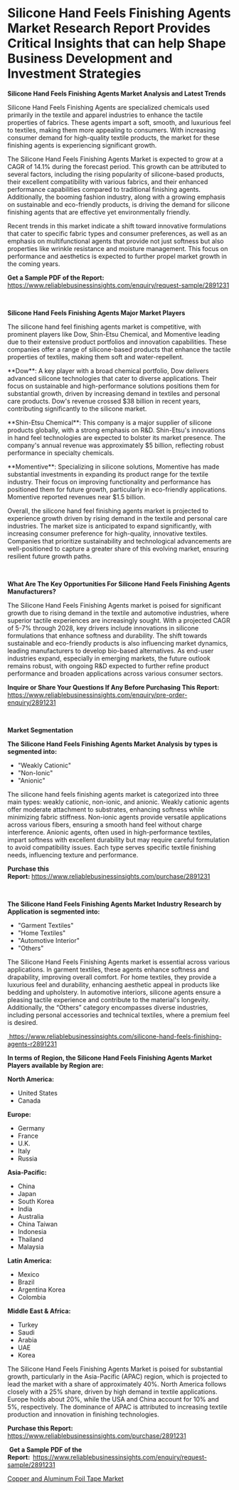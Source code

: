 <p><h1>Silicone Hand Feels Finishing Agents Market Research Report Provides Critical Insights that can help Shape Business Development and Investment Strategies</h1></p><p><strong>Silicone Hand Feels Finishing Agents Market Analysis and Latest Trends</strong></p>
<p><p>Silicone Hand Feels Finishing Agents are specialized chemicals used primarily in the textile and apparel industries to enhance the tactile properties of fabrics. These agents impart a soft, smooth, and luxurious feel to textiles, making them more appealing to consumers. With increasing consumer demand for high-quality textile products, the market for these finishing agents is experiencing significant growth.</p><p>The Silicone Hand Feels Finishing Agents Market is expected to grow at a CAGR of 14.1% during the forecast period. This growth can be attributed to several factors, including the rising popularity of silicone-based products, their excellent compatibility with various fabrics, and their enhanced performance capabilities compared to traditional finishing agents. Additionally, the booming fashion industry, along with a growing emphasis on sustainable and eco-friendly products, is driving the demand for silicone finishing agents that are effective yet environmentally friendly.</p><p>Recent trends in this market indicate a shift toward innovative formulations that cater to specific fabric types and consumer preferences, as well as an emphasis on multifunctional agents that provide not just softness but also properties like wrinkle resistance and moisture management. This focus on performance and aesthetics is expected to further propel market growth in the coming years.</p></p>
<p><strong>Get a Sample PDF of the Report:&nbsp;</strong> <a href="https://www.reliablebusinessinsights.com/enquiry/request-sample/2891231?utm_campaign=3148&utm_medium=2&utm_source=Github&utm_content=ia&utm_term=14032025&utm_id=silicone-hand-feels-finishing-agents">https://www.reliablebusinessinsights.com/enquiry/request-sample/2891231</a></p>
<p>&nbsp;</p>
<p><strong>Silicone Hand Feels Finishing Agents Major Market Players</strong></p>
<p><p>The silicone hand feel finishing agents market is competitive, with prominent players like Dow, Shin-Etsu Chemical, and Momentive leading due to their extensive product portfolios and innovation capabilities. These companies offer a range of silicone-based products that enhance the tactile properties of textiles, making them soft and water-repellent.</p><p>**Dow**: A key player with a broad chemical portfolio, Dow delivers advanced silicone technologies that cater to diverse applications. Their focus on sustainable and high-performance solutions positions them for substantial growth, driven by increasing demand in textiles and personal care products. Dow's revenue crossed $38 billion in recent years, contributing significantly to the silicone market.</p><p>**Shin-Etsu Chemical**: This company is a major supplier of silicone products globally, with a strong emphasis on R&D. Shin-Etsu's innovations in hand feel technologies are expected to bolster its market presence. The company's annual revenue was approximately $5 billion, reflecting robust performance in specialty chemicals.</p><p>**Momentive**: Specializing in silicone solutions, Momentive has made substantial investments in expanding its product range for the textile industry. Their focus on improving functionality and performance has positioned them for future growth, particularly in eco-friendly applications. Momentive reported revenues near $1.5 billion.</p><p>Overall, the silicone hand feel finishing agents market is projected to experience growth driven by rising demand in the textile and personal care industries. The market size is anticipated to expand significantly, with increasing consumer preference for high-quality, innovative textiles. Companies that prioritize sustainability and technological advancements are well-positioned to capture a greater share of this evolving market, ensuring resilient future growth paths.</p></p>
<p>&nbsp;</p>
<p><strong>What Are The Key Opportunities For Silicone Hand Feels Finishing Agents Manufacturers?</strong></p>
<p><p>The Silicone Hand Feels Finishing Agents market is poised for significant growth due to rising demand in the textile and automotive industries, where superior tactile experiences are increasingly sought. With a projected CAGR of 5-7% through 2028, key drivers include innovations in silicone formulations that enhance softness and durability. The shift towards sustainable and eco-friendly products is also influencing market dynamics, leading manufacturers to develop bio-based alternatives. As end-user industries expand, especially in emerging markets, the future outlook remains robust, with ongoing R&D expected to further refine product performance and broaden applications across various consumer sectors.</p></p>
<p><strong>Inquire or Share Your Questions If Any Before Purchasing This Report:</strong> <a href="https://www.reliablebusinessinsights.com/enquiry/pre-order-enquiry/2891231?utm_campaign=3148&utm_medium=2&utm_source=Github&utm_content=ia&utm_term=14032025&utm_id=silicone-hand-feels-finishing-agents">https://www.reliablebusinessinsights.com/enquiry/pre-order-enquiry/2891231</a></p>
<p>&nbsp;</p>
<p><strong>Market Segmentation</strong></p>
<p><strong>The Silicone Hand Feels Finishing Agents Market Analysis by types is segmented into:</strong></p>
<p><ul><li>"Weakly Cationic"</li><li>"Non-Ionic"</li><li>"Anionic"</li></ul></p>
<p><p>The silicone hand feels finishing agents market is categorized into three main types: weakly cationic, non-ionic, and anionic. Weakly cationic agents offer moderate attachment to substrates, enhancing softness while minimizing fabric stiffness. Non-ionic agents provide versatile applications across various fibers, ensuring a smooth hand feel without charge interference. Anionic agents, often used in high-performance textiles, impart softness with excellent durability but may require careful formulation to avoid compatibility issues. Each type serves specific textile finishing needs, influencing texture and performance.</p></p>
<p><strong>Purchase this Report:&nbsp;</strong><a href="https://www.reliablebusinessinsights.com/purchase/2891231?utm_campaign=3148&utm_medium=2&utm_source=Github&utm_content=ia&utm_term=14032025&utm_id=silicone-hand-feels-finishing-agents">https://www.reliablebusinessinsights.com/purchase/2891231</a></p>
<p>&nbsp;</p>
<p><strong>The Silicone Hand Feels Finishing Agents Market Industry Research by Application is segmented into:</strong></p>
<p><ul><li>"Garment Textiles"</li><li>"Home Textiles"</li><li>"Automotive Interior"</li><li>"Others"</li></ul></p>
<p><p>The Silicone Hand Feels Finishing Agents market is essential across various applications. In garment textiles, these agents enhance softness and drapability, improving overall comfort. For home textiles, they provide a luxurious feel and durability, enhancing aesthetic appeal in products like bedding and upholstery. In automotive interiors, silicone agents ensure a pleasing tactile experience and contribute to the material's longevity. Additionally, the “Others” category encompasses diverse industries, including personal accessories and technical textiles, where a premium feel is desired.</p></p>
<p><a href="https://www.reliablebusinessinsights.com/silicone-hand-feels-finishing-agents-r2891231?utm_campaign=3148&utm_medium=2&utm_source=Github&utm_content=ia&utm_term=14032025&utm_id=silicone-hand-feels-finishing-agents">&nbsp;https://www.reliablebusinessinsights.com/silicone-hand-feels-finishing-agents-r2891231</a></p>
<p><strong>In terms of Region, the Silicone Hand Feels Finishing Agents Market Players available by Region are:</strong></p>
<p>
    <p> <strong> North America: </strong>
        <ul>
            <li>United States</li>
            <li>Canada</li>
        </ul>
        </p> 
    <p> <strong> Europe: </strong>
        <ul>
            <li>Germany</li>
            <li>France</li>
            <li>U.K.</li>
            <li>Italy</li>
            <li>Russia</li>
        </ul>
        </p> 
    <p> <strong> Asia-Pacific: </strong>
        <ul>
            <li>China</li>
            <li>Japan</li>
            <li>South Korea</li>
            <li>India</li>
            <li>Australia</li>
            <li>China Taiwan</li>
            <li>Indonesia</li>
            <li>Thailand</li>
            <li>Malaysia</li>
        </ul>
        </p> 
    <p> <strong> Latin America: </strong>
        <ul>
            <li>Mexico</li>
            <li>Brazil</li>
            <li>Argentina Korea</li>
            <li>Colombia</li>
        </ul>
        </p> 
    <p> <strong> Middle East & Africa: </strong>
        <ul>
            <li>Turkey</li>
            <li>Saudi</li>
            <li>Arabia</li>
            <li>UAE</li>
            <li>Korea</li>
        </ul>
    </p>
    </p>
<p><p>The Silicone Hand Feels Finishing Agents Market is poised for substantial growth, particularly in the Asia-Pacific (APAC) region, which is projected to lead the market with a share of approximately 40%. North America follows closely with a 25% share, driven by high demand in textile applications. Europe holds about 20%, while the USA and China account for 10% and 5%, respectively. The dominance of APAC is attributed to increasing textile production and innovation in finishing technologies.</p></p>
<p><strong>Purchase this Report: </strong><a href="https://www.reliablebusinessinsights.com/purchase/2891231?utm_campaign=3148&utm_medium=2&utm_source=Github&utm_content=ia&utm_term=14032025&utm_id=silicone-hand-feels-finishing-agents">https://www.reliablebusinessinsights.com/purchase/2891231</a></p>
<p>&nbsp;<strong>Get a Sample PDF of the Report:&nbsp;&nbsp;</strong><a href="https://www.reliablebusinessinsights.com/enquiry/request-sample/2891231?utm_campaign=3148&utm_medium=2&utm_source=Github&utm_content=ia&utm_term=14032025&utm_id=silicone-hand-feels-finishing-agents">https://www.reliablebusinessinsights.com/enquiry/request-sample/2891231</a></p>
<p><strong></strong></p>
<p><p><a href="https://github.com/alasmyayock/Market-Research-Report-List-1/blob/main/copper-and-aluminum-foil-tape-market.md?utm_campaign=3148&utm_medium=2&utm_source=Github&utm_content=ia&utm_term=14032025&utm_id=silicone-hand-feels-finishing-agents">Copper and Aluminum Foil Tape Market</a></p></p>